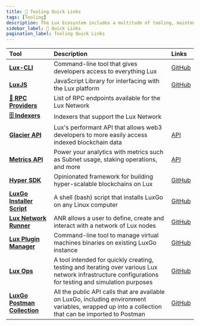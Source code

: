 ```yaml
---
title: 🔗 Tooling Quick Links
tags: [Tooling]
description: The Lux Ecosystem includes a multitude of tooling, maintenance, testing services, including a wide range of helpful resources and utilities for developers building on the platform. These tools are designed to streamline development, improve integration, and maximize the potential of decentralized applications and custom blockchains in the Lux ecosystem. 
sidebar_label: 🔗 Quick Links
pagination_label: Tooling Quick Links
--- 
```


| Tool       | Description | Links |
| :------------------------------------------------- | :--------------------------------------------------------- | :--------------------------------------------------------- |
| [**Lux-CLI**](/tooling/cli.md)      | Command-line tool that gives developers access to everything Lux|  [GitHub](https://github.com/luxdefi/cli) |
| [**LuxJS**](/tooling/luxjs-overview.md)      | JavaScript Library for interfacing with the Lux platform | [GitHub](https://github.com/luxdefi/luxjs) |
| [**🔌 RPC Providers**](/tooling/rpc-providers.md)      | List of RPC endpoints available for the Lux Network |  |
| [**🗄️ Indexers**](/tooling/indexers.md)      | Indexers that support the Lux Network |  |
| [**Glacier API**](/tooling/glacier.md)      | Lux's performant API that allows web3 developers to more easily access indexed blockchain data | [API](https://glacier-api.lux.network/api#/) |
| [**Metrics API**](/tooling/metrics.md)      | Power your analytics with metrics such as Subnet usage, staking operations, and more | [API](https://metrics.lux.network/) |
| [**Hyper SDK**](https://github.com/luxdefi/hypersdk#readme)      | Opinionated framework for building hyper-scalable blockchains on Lux | [GitHub](https://github.com/luxdefi/hypersdk#readme) |
| [**LuxGo Installer Script**](/tooling/luxd-installer.md)      | A shell (bash) script that installs LuxGo on any Linux computer | [GitHub](https://github.com/luxdefi/docs/blob/master/scripts/luxd-installer.sh#readme) |
| [**Lux Network Runner**](/tooling/network-runner.md)      | ANR allows a user to define, create and interact with a network of Lux nodes | [GitHub](https://github.com/luxdefi/network-runner) |
| [**Lux Plugin Manager**](/tooling/plugin-manager.md)      | Command-line tool to manage virtual machines binaries on existing LuxGo instance | [GitHub](https://github.com/luxdefi/apm) |
| [**Lux Ops**](/tooling/ops.md)      | A tool intended for quickly creating, testing and iterating over various Lux network infrastructure configurations for testing and simulation purposes | [GitHub](https://github.com/luxdefi/ops) |
| [**LuxGo Postman Collection**](/tooling/luxd-postman-collection/setup.md)      | All the public API calls that are available on LuxGo, including environment variables, wrapped up into a collection that can be imported to Postman  | [GitHub](https://github.com/luxdefi/postman-collection/) |
